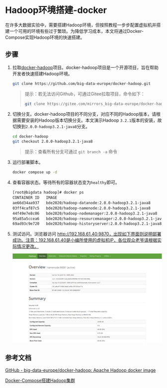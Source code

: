 # Hadoop环境搭建-docker

在许多大数据实验中，需要搭建Hadoop环境，但按照教程一步步配置虚拟机并搭建一个可用的环境有些过于繁琐。为降低学习成本，本文将通过Docker-Compose实现Hadoop环境的快速搭建。

## 步骤

1. 拉取[docker-hadoop](https://github.com/big-data-europe/docker-hadoop)项目。docker-hadoop项目是一个开源项目，旨在帮助开发者快速搭建Hadoop环境。

   ```bash
   git clone https://github.com/big-data-europe/docker-hadoop.git
   ```

   > 提示：若无法访问Github，可通过Gitee拉取项目，命令如下：
   >
   > ```bash
   > git clone https://gitee.com/mirrors_big-data-europe/docker-hadoop.git
   > ```

2. 切换分支。docker-hadoop项目的不同分支，对应不同的Hadoop版本，请根据需要安装的Hadoop版本切换分支。本文演示Hadoop `3.2.1`版本的安装，故切换到`2.0.0-hadoop3.2.1-java8`分支。

   ```bash
   cd docker-hadoop
   git checkout 2.0.0-hadoop3.2.1-java8
   ```

   > 提示：查看所有分支可通过 `git branch -a` 命令

3. 运行部署脚本。

   ```bash
   docker compose up -d
   ```

4. 查看容器状态。等待所有的容器状态变为`healthy`即可。

   ```bash
   [root@bigdata hadoop]# docker ps 
   CONTAINER ID   IMAGE                                                    COMMAND                  CREATED          STATUS                    PORTS                                                                                  NAMES
   ae66d34aa937   bde2020/hadoop-datanode:2.0.0-hadoop3.2.1-java8          "/entrypoint.sh /run…"   23 minutes ago   Up 23 minutes (healthy)   9864/tcp                                                                               datanode
   03ff4caf87c5   bde2020/hadoop-namenode:2.0.0-hadoop3.2.1-java8          "/entrypoint.sh /run…"   23 minutes ago   Up 23 minutes (healthy)   0.0.0.0:9000->9000/tcp, :::9000->9000/tcp, 0.0.0.0:9870->9870/tcp, :::9870->9870/tcp   namenode
   44f49e7e8c06   bde2020/hadoop-nodemanager:2.0.0-hadoop3.2.1-java8       "/entrypoint.sh /run…"   23 minutes ago   Up 23 minutes (healthy)   8042/tcp                                                                               nodemanager
   95a85a5ccea6   bde2020/hadoop-resourcemanager:2.0.0-hadoop3.2.1-java8   "/entrypoint.sh /run…"   23 minutes ago   Up 23 minutes (healthy)   8088/tcp                                                                               resourcemanager
   69ad93c9e720   bde2020/hadoop-historyserver:2.0.0-hadoop3.2.1-java8     "/entrypoint.sh /run…"   23 minutes ago   Up 23 minutes (healthy)   8188/tcp                                                                               historyserver
   ```

5. 测试访问。浏览器访问 http://192.168.61.40:9870，出现如下界面则说明部署成功。注意：192.168.61.40是小编所使用的虚拟机IP，各位观众老爷请根据实际情况更改。

   ![image-20231014231320752](media/1.3.Hadoop环境搭建-docker/image-20231014231320752.png)

## 参考文档

[GitHub - big-data-europe/docker-hadoop: Apache Hadoop docker image](https://github.com/big-data-europe/docker-hadoop)

[Docker-Compose搭建Hadoop集群](https://juejin.cn/post/7102410832729882638)

